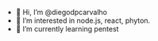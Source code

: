 - 👋 Hi, I’m @diegodpcarvalho
- 👀 I’m interested in node.js, react, phyton.
- 🌱 I’m currently learning pentest

<!---
diegodpcarvalho/diegodpcarvalho is a ✨ special ✨ repository because its `README.md` (this file) appears on your GitHub profile.
You can click the Preview link to take a look at your changes.
--->
